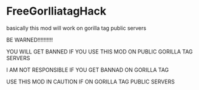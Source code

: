 # FreeGorlliatagHack
basically this mod will work on gorilla tag  public servers

BE WARNED!!!!!!!!!!

YOU WILL GET BANNED IF YOU USE THIS MOD ON PUBLIC GORILLA  TAG SERVERS 

I AM NOT RESPONSIBLE  IF YOU GET BANNAD ON GORILLA TAG 

USE THIS MOD IN CAUTION IF ON GORILLA TAG PUBLIC SERVERS 
